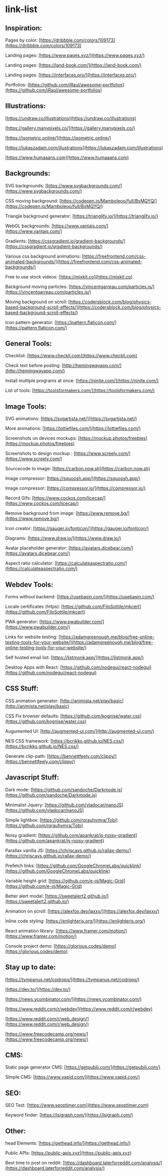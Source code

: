 # link-list

## Inspiration:

Pages by color: [https://dribbble.com/colors/109173](https://dribbble.com/colors/109173)

Landing pages: [https://www.pages.xyz/](https://www.pages.xyz/)

Landing pages: [https://land-book.com/](https://land-book.com/)

Landing pages: [https://interfaces.pro/](https://interfaces.pro/)

Portfolios: [https://github.com/iRaul/awesome-portfolios](https://github.com/iRaul/awesome-portfolios)



## Illustrations:

[https://undraw.co/illustrations](https://undraw.co/illustrations)

[https://gallery.manypixels.co/](https://gallery.manypixels.co/)

[https://isometric.online/](https://isometric.online/)

[https://lukaszadam.com/illustrations](https://lukaszadam.com/illustrations)

[https://www.humaaans.com](https://www.humaaans.com)



## Backgrounds:

SVG backgrounds: [https://www.svgbackgrounds.com/](https://www.svgbackgrounds.com/)

CSS moving background: [https://codepen.io/Mamboleoo/full/BxMQYQ/](https://codepen.io/Mamboleoo/full/BxMQYQ/)

Triangle background generator: [https://trianglify.io/](https://trianglify.io/)

WebGL backgrounds: [https://www.vantajs.com/](https://www.vantajs.com/)

Gradients: [https://cssgradient.io/gradient-backgrounds/](https://cssgradient.io/gradient-backgrounds/)

Various css background animations: [https://freefrontend.com/css-animated-backgrounds/](https://freefrontend.com/css-animated-backgrounds/)

Free to use stock videos: [https://mixkit.co](https://mixkit.co)

Background moving particles: [https://vincentgarreau.com/particles.js/](https://vincentgarreau.com/particles.js/)

Moving background on scroll: [https://codersblock.com/blog/physics-based-background-scroll-effects/](https://codersblock.com/blog/physics-based-background-scroll-effects/)

Icon pattern generator: [https://pattern.flaticon.com/](https://pattern.flaticon.com/)



## General Tools:

Checklist: [https://www.checkli.com](https://www.checkli.com)

Check text before posting: [http://hemingwayapp.com/](http://hemingwayapp.com/)

Install multiple programs at once: [https://ninite.com/](https://ninite.com/)

List of tools: [https://toolsformakers.com/](https://toolsformakers.com/)



## Image Tools:

SVG animations: [https://svgartista.net/](https://svgartista.net/)

More animations: [https://lottiefiles.com/](https://lottiefiles.com/)

Screenshots on devices mockups: [https://mockup.photos/freebies](https://mockup.photos/freebies)

Screenshots to design mockup : [https://www.screely.com/](https://www.screely.com/)

Sourcecode to image: [https://carbon.now.sh](https://carbon.now.sh)

Image compressor: [https://squoosh.app/](https://squoosh.app/)

Image compressor: [https://compressor.io/](https://compressor.io/)

Record Gifs: [https://www.cockos.com/licecap/](https://www.cockos.com/licecap/)

Remove background from image: [https://www.remove.bg/](https://www.remove.bg/)

Icon creator: [https://gauger.io/fonticon/](https://gauger.io/fonticon/)

Diagrams: [https://www.draw.io/](https://www.draw.io/)

Avatar placeholder generator: [https://avatars.dicebear.com/](https://avatars.dicebear.com/)

Aspect ratio calculator: [https://calculateaspectratio.com/](https://calculateaspectratio.com/)



## Webdev Tools:

Forms without backend: [https://usebasin.com/](https://usebasin.com/)

Locale certificates (https): [https://github.com/FiloSottile/mkcert](https://github.com/FiloSottile/mkcert)

PWA generator: [https://www.pwabuilder.com/](https://www.pwabuilder.com/)

Links for website testing: [https://adamgreenough.me/blog/free-online-testing-tools-for-your-website/](https://adamgreenough.me/blog/free-online-testing-tools-for-your-website/)

Self hosted email list: [https://listmonk.app/](https://listmonk.app/)

Desktop Apps with React: [https://github.com/nodegui/react-nodegui](https://github.com/nodegui/react-nodegui)



## CSS Stuff:

CSS animation generator: [http://animista.net/play/basic](http://animista.net/play/basic)

CSS Fix browser defaults: [https://github.com/kognise/water.css](https://github.com/kognise/water.css)

Augumented UI: [http://augmented-ui.com/](http://augmented-ui.com/)

NES CSS framework: [https://bcrikko.github.io/NES.css/](https://bcrikko.github.io/NES.css/)

Generate clip-path: [https://bennettfeely.com/clippy/](https://bennettfeely.com/clippy/)



## Javascript Stuff:

Dark mode: [https://github.com/sandoche/Darkmode.js](https://github.com/sandoche/Darkmode.js)

Minimalist Jquery: [https://github.com/vladocar/nanoJS](https://github.com/vladocar/nanoJS)

Simple lightbox: [https://github.com/rqrauhvmra/Tobi](https://github.com/rqrauhvmra/Tobi)

Noisy gradient: [https://github.com/apankrat/js-noisy-gradient](https://github.com/apankrat/js-noisy-gradient)

Parallax vanilla JS: [https://chriscavs.github.io/rallax-demo/](https://chriscavs.github.io/rallax-demo/)

Prefetch links: [https://github.com/GoogleChromeLabs/quicklink](https://github.com/GoogleChromeLabs/quicklink)

Variable height grid: [https://github.com/e-oj/Magic-Grid](https://github.com/e-oj/Magic-Grid)

Better alert modal: [https://sweetalert2.github.io/](https://sweetalert2.github.io/)

Animation on scroll: [https://alexfox.dev/laxxx/](https://alexfox.dev/laxxx/)

Inline code styling: [https://enlighterjs.org/](https://enlighterjs.org/)

React animation library: [https://www.framer.com/motion/](https://www.framer.com/motion/)

Console project demo: [https://glorious.codes/demo](https://glorious.codes/demo)



## Stay up to date:

[https://tympanus.net/codrops/](https://tympanus.net/codrops/)

[https://dev.to/](https://dev.to/)

[https://news.ycombinator.com/](https://news.ycombinator.com/)

[https://www.reddit.com/r/webdev](https://www.reddit.com/r/webdev)

[https://www.reddit.com/r/web_design/](https://www.reddit.com/r/web_design/)

[https://www.freecodecamp.org/news/](https://www.freecodecamp.org/news/)



## CMS:

Static page generator CMS: [https://getpublii.com/](https://getpublii.com/)

Simple CMS: [https://www.vapid.com/](https://www.vapid.com/)



## SEO:

SEO Test: [https://www.seoptimer.com](https://www.seoptimer.com)

Keyword finder: [https://lsigraph.com/](https://lsigraph.com/)



## Other:

head Elements: [https://gethead.info/](https://gethead.info/)
  
Public APIs: [https://public-apis.xyz](https://public-apis.xyz)

Best time to post on reddit: [https://dashboard.laterforreddit.com/analysis/](https://dashboard.laterforreddit.com/analysis/)
  

